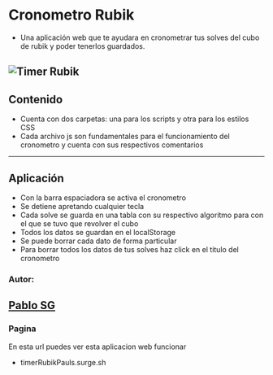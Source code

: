 # Cronometro Rubik

- Una aplicación web que te ayudara en cronometrar tus solves del cubo de rubik y poder tenerlos guardados.

![Timer Rubik](https://lh3.googleusercontent.com/u/0/drive-viewer/AFDK6gMzbRhUDaH6pDIfgpcUd3xQXFmcnaAJ3OHCZlINBl2GP01TbN1pONkFxbmvdKETL7voy0yVl0MA6IMiAsQz8CpLIBaYnQ=w1366-h643 "Timer Rubik")
------------

## Contenido

- Cuenta con dos carpetas: una para los scripts y otra para los estilos CSS
- Cada archivo js son fundamentales para el funcionamiento del cronometro y cuenta con sus respectivos comentarios
------------

## Aplicación

- Con la barra espaciadora se activa el cronometro
- Se detiene apretando cualquier tecla
- Cada solve se guarda en una tabla con su respectivo algoritmo para con el que se tuvo que revolver el cubo
- Todos los datos se guardan en el localStorage
- Se puede borrar cada dato de forma particular
- Para borrar todos los datos de tus solves haz click en el titulo del cronometro

### Autor:
[Pablo SG](https://github.com/PabloSan1997 "Pablo SG")
------------

### Pagina
En esta url puedes ver esta aplicacion web funcionar
- timerRubikPauls.surge.sh
